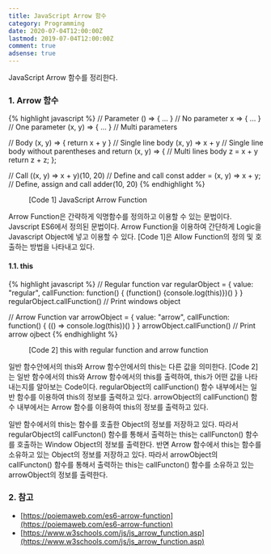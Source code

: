 ```yaml
---
title: JavaScript Arrow 함수
category: Programming
date: 2020-07-04T12:00:00Z
lastmod: 2019-07-04T12:00:00Z
comment: true
adsense: true
---
```


JavaScript Arrow 함수를 정리한다.

### 1. Arrow 함수

{% highlight javascript %}
// Parameter
() => { ... }      // No parameter
x => { ... }       // One parameter
(x, y) => { ... }  // Multi parameters

// Body
(x, y) => { return x + y }  // Single line body
(x, y) => x + y             // Single line body without parentheses and return
(x, y) => {                 // Multi lines body
  z = x + y
  return z + z;
};

// Call
((x, y) => x + y)(10, 20)      // Define and call
const adder = (x, y) => x + y; // Define, assign and call
adder(10, 20)
{% endhighlight %}
<figure>
<figcaption class="caption">[Code 1] JavaScript Arrow Function</figcaption>
</figure>

Arrow Function은 간략하게 익명함수를 정의하고 이용할 수 있는 문법이다. Javscript ES6에서 정의된 문법이다. Arrow Function을 이용하여 간단하게 Logic을 Javascript Object에 넣고 이용할 수 있다. [Code 1]은 Allow Function의 정의 및 호출하는 방법을 나타내고 있다.

#### 1.1. this

{% highlight javascript %}
// Regular function
var regularObject = {
  value: "regular",
  callFunction: function() {
    (function() {console.log(this)})()
  }
}
regularObject.callFunction()
// Print windows object

// Arrow Function
var arrowObject = {
  value: "arrow",
  callFunction: function() {
    (() => console.log(this))()
  }
}
arrowObject.callFunction()
// Print arrow ojbect
{% endhighlight %}
<figure>
<figcaption class="caption">[Code 2] this with regular function and arrow function</figcaption>
</figure>

일반 함수안에서의 this와 Arrow 함수안에서의 this는 다른 값을 의미한다. [Code 2]는 일반 함수에서의 this와 Arrow 함수에서의 this를 출력하여, this가 어떤 값을 나타내는지를 알아보는 Code이다. regularObject의 callFunction() 함수 내부에서는 일반 함수를 이용하여 this의 정보를 출력하고 있다. arrowObject의 callFunction() 함수 내부에서는 Arrow 함수를 이용하여 this의 정보를 출력하고 있다.

일반 함수에서의 this는 함수를 호출한 Object의 정보를 저장하고 있다. 따라서 regularObject의 callFuncton() 함수를 통해서 출력하는 this는 callFuncton() 함수를 호출하는 Window Object의 정보를 출력한다. 반면 Arrow 함수에서 this는 함수를 소유하고 있는 Object의 정보를 저장하고 있다. 따라서 arrowObject의 callFuncton() 함수를 통해서 출력하는 this는 callFuncton() 함수를 소유하고 있는 arrowObject의 정보를 출력한다.

### 2. 참고

* [https://poiemaweb.com/es6-arrow-function](https://poiemaweb.com/es6-arrow-function)
* [https://www.w3schools.com/js/js_arrow_function.asp](https://www.w3schools.com/js/js_arrow_function.asp)